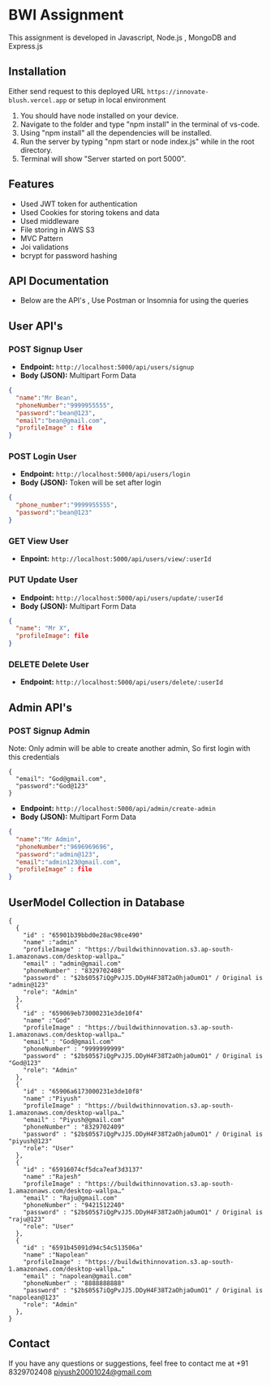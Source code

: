 # BWI Assignment
This assignment is developed in Javascript, Node.js , MongoDB and Express.js

## Installation
Either send request to this deployed URL `https://innovate-blush.vercel.app` or setup in local environment
1) You should have node installed on your device.
2) Navigate to the folder and type "npm install" in the terminal of vs-code.
3) Using "npm install" all the dependencies will be installed.
4) Run the server by typing "npm start or node index.js" while in the root directory.
5) Terminal will show "Server started on port 5000".

## Features
- Used JWT token for authentication
- Used Cookies for storing tokens and data
- Used middleware
- File storing in AWS S3
- MVC Pattern
- Joi validations
- bcrypt for password hashing
    
## API Documentation
- Below are the API's , Use Postman or Insomnia for using the queries

## User API's

### POST Signup User
- **Endpoint:** `http://localhost:5000/api/users/signup`
- **Body (JSON):**
Multipart Form Data
```json
{
  "name":"Mr Bean",
  "phoneNumber":"9999955555",
  "password":"bean@123",
  "email":"bean@gmail.com",
  "profileImage" : file
}
```
### POST Login User
- **Endpoint:** `http://localhost:5000/api/users/login`
- **Body (JSON):** Token will be set after login

```json
{
  "phone_number":"9999955555",
  "password":"bean@123"
}
```
### GET View User
- **Enpoint:** `http://localhost:5000/api/users/view/:userId`

### PUT Update User
- **Endpoint:** `http://localhost:5000/api/users/update/:userId`
- **Body (JSON):**
Multipart Form Data
```json
{
  "name": "Mr X",
  "profileImage": file
}
```
### DELETE Delete User
- **Endpoint:** `http://localhost:5000/api/users/delete/:userId`

 
## Admin API's
### POST Signup Admin
Note: Only admin will be able to create another admin, So first login with this credentials
```
{
  "email": "God@gmail.com",
  "password":"God@123"
}
```
- **Endpoint:** `http://localhost:5000/api/admin/create-admin`
- **Body (JSON):** Multipart Form Data 
```json
{
  "name":"Mr Admin",
  "phoneNumber":"9696969696",
  "password":"admin@123",
  "email":"admin123@gmail.com",
  "profileImage" : file
}
```

## UserModel Collection in Database

```
{
  {
    "id" : "65901b39bbd0e28ac98ce490"
    "name" :"admin"
    "profileImage" : "https://buildwithinnovation.s3.ap-south-1.amazonaws.com/desktop-wallpa…"
    "email" : "admin@gmail.com"
    "phoneNumber" : "8329702408"
    "password" : "$2b$05$7iQgPvJJ5.DDyH4F38T2aOhjaOumO1" / Original is "admin@123" 
    "role": "Admin"
  },
  {
    "id" : "659069eb73000231e3de10f4"
    "name" :"God"
    "profileImage" : "https://buildwithinnovation.s3.ap-south-1.amazonaws.com/desktop-wallpa…"
    "email" : "God@gmail.com"
    "phoneNumber" : "9999999999"
    "password" : "$2b$05$7iQgPvJJ5.DDyH4F38T2aOhjaOumO1" / Original is "God@123" 
    "role": "Admin"
  },
  {
    "id" : "65906a6173000231e3de10f8"
    "name" :"Piyush"
    "profileImage" : "https://buildwithinnovation.s3.ap-south-1.amazonaws.com/desktop-wallpa…"
    "email" : "Piyush@gmail.com"
    "phoneNumber" : "8329702409"
    "password" : "$2b$05$7iQgPvJJ5.DDyH4F38T2aOhjaOumO1" / Original is "piyush@123"
    "role": "User"
  },
  {
    "id" : "65916074cf5dca7eaf3d3137"
    "name" :"Rajesh"
    "profileImage" : "https://buildwithinnovation.s3.ap-south-1.amazonaws.com/desktop-wallpa…"
    "email" : "Raju@gmail.com"
    "phoneNumber" : "9421512240"
    "password" : "$2b$05$7iQgPvJJ5.DDyH4F38T2aOhjaOumO1" / Original is "raju@123" 
    "role": "User"
  },
  {
    "id" : "6591b45091d94c54c513506a"
    "name" :"Napolean"
    "profileImage" : "https://buildwithinnovation.s3.ap-south-1.amazonaws.com/desktop-wallpa…"
    "email" : "napolean@gmail.com"
    "phoneNumber" : "8888888888"
    "password" : "$2b$05$7iQgPvJJ5.DDyH4F38T2aOhjaOumO1" / Original is "napolean@123" 
    "role": "Admin"
  },
}
```
## Contact
If you have any questions or suggestions, feel free to contact me at +91 8329702408 piyush20001024@gmail.com
